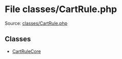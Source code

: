 File classes/CartRule.php
=========

Source: [classes/CartRule.php](https://github.com/PrestaShop/PrestaShop/blob/1.6.0.3/classes/CartRule.php)


Classes
-------

* [CartRuleCore](class.CartRuleCore.md)

